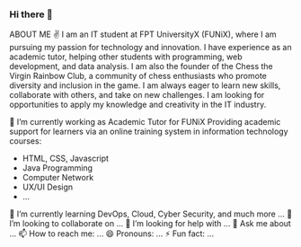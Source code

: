 ### Hi there 👋

<!--
**nguyenhoangminh1106/nguyenhoangminh1106** is a ✨ _special_ ✨ repository because its `README.md` (this file) appears on your GitHub profile.

Here are some ideas to get you started:

- 🔭 I’m currently working on ...
- 🌱 I’m currently learning ...
- 👯 I’m looking to collaborate on ...
- 🤔 I’m looking for help with ...
- 💬 Ask me about ...
- 📫 How to reach me: ...
- 😄 Pronouns: ...
- ⚡ Fun fact: ...
-->

ABOUT ME ✌️
I am an IT student at FPT UniversityX (FUNiX), where I am pursuing my passion for technology and innovation. I have experience as an academic tutor, helping other students with programming, web development, and data analysis. I am also the founder of the Chess the Virgin Rainbow Club, a community of chess enthusiasts who promote diversity and inclusion in the game. I am always eager to learn new skills, collaborate with others, and take on new challenges. I am looking for opportunities to apply my knowledge and creativity in the IT industry.

🔭 I’m currently working as Academic Tutor for FUNiX
  Providing academic support for learners via an online training system in information technology courses:
- HTML, CSS, Javascript
- Java Programming
- Computer Network
- UX/UI Design
- ...
  
🌱 I’m currently learning DevOps, Cloud, Cyber Security, and much more ...
👯 I’m looking to collaborate on ...
🤔 I’m looking for help with ...
💬 Ask me about ...
📫 How to reach me: ...
😄 Pronouns: ...
⚡ Fun fact: ...
